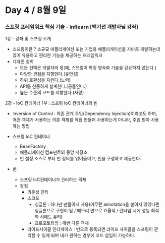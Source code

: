 # Day 4 / 8월 9일

### 스프링 프레임워크 핵심 기술 - Inflearn [백기선 개발자님 강좌]

1강 - 강좌 및 스프링 소개
- 스프링이란 ? 소규모 애플리케이션 또는 기업용 애플리케이션을 자바로 개발하는데 있어 유용하고 편리한 기능을 제공하는 프레임워크
- 디자인 철학 
  - 모든 선택은 개발자의 몫(예, 스프링이 특정 영속화 기술을 강요하지 않는다.)
  - 다양한 관점을 지향한다.(유연성)
  - 하위 호환성을 지킨다.(노력)
  - API를 신중하게 설계한다.(공들인다.)
  - 높은 수준의 코드를 지향한다.(자랑)
  
2강 - IoC 컨테이너 1부 : 스프링 IoC 컨테이너와 빈
- Inversion of Control : 의존 관계 주입(Dependency Injection)이라고도 하며, 어떤 객체가 사용하는 의존 객체를 직접 만들어 사용하는게 아니라, 주입 받아 사용하는 방법
- 스프링 IoC 컨테이너
  - BeanFactory
  - 애플리케이션 컴포넌트의 중앙 저장소
  - 빈 설정 소스로 부터 빈 정의를 읽어들이고, 빈을 구성하고 제공한다.
  
- 빈
  - 스프링 IcC컨테이너가 관리하는 객체
  - 장점
    - 의존성 관리
    - 스코프
      - 싱글톤 : 하나만 만들어서 사용(아무런 annotation을 붙이지 않았다면 싱글톤으로 구현이 됨 / 메모리 면으로 효율적 / 런타임 시에 성능 최적화 시에도 유리)
      - 프로포토타임 : 매번 다른 객체
    - 라이프사이클 인터페이스 : 빈으로 등록되면 라이프 사이클을 스프링이 관리할 수 있게 되며 내가 원하는 경우에 코드 삽입이 가능하다.
